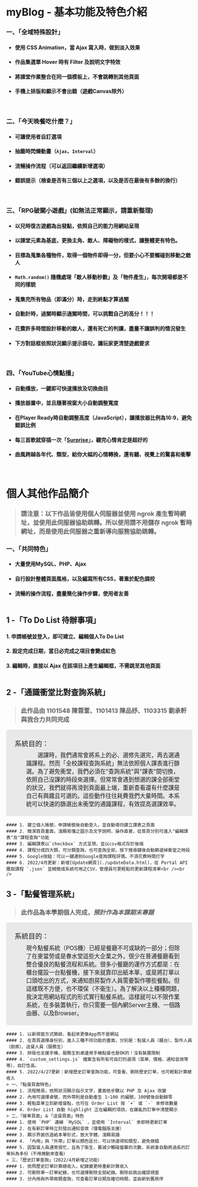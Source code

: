 # myBlog - 基本功能及特色介紹

### 一、「全域特殊設計」
- #### 使用 CSS Animation，當 Ajax 寫入時，做到淡入效果
- #### 作品集選單 Hover 時有 Filter 及說明文字特效
- #### 將課堂作業整合在同一個模板上，不會跳轉到其他頁面
- #### 手機上排版和顯示不會出錯（遊戲Canvas除外）

<br />  

### 二、「今天晚餐吃什麼？」
- #### 可讓使用者自訂選項
- ####  抽籤時閃爍動畫（`Ajax`、`Interval`）
- #### 流暢操作流程（可以返回繼續新增選項）
- #### 錯誤提示（檢查是否有三個以上之選項，以及是否在最後有多餘的換行）

<br />  

### 三、「RPG破關小遊戲」(如無法正常顯示，請重新整理)
- #### 以兒時復古遊戲為出發點，依照自己的能力用網站呈現
- #### 以課堂元素為基底，更換主角、敵人、障礙物的樣式，讓整體更有特色。
- #### 目標為蒐集各種物件，取得一個物件即得一分，但要小心不要觸碰到移動之敵人
- #### `Math.random()` 隨機處理「敵人移動秒數」及「物件產生」，每次開場都是不同的樣貌
- #### 蒐集完所有物品（即滿分）時，走到終點才算過關
- #### 自動計時，過關時顯示通關時間，可以挑戰自己的高分！！！
- #### 花費許多時間設計移動的敵人，還有死亡的判讀，盡量不讓誤判的情況發生
- #### 下方對話框依照狀況顯示提示語句，讓玩家更清楚遊戲要求

<br />  

### 四、「YouTube心情點播」
- #### 自動播放，一鍵即可快速播放及切換曲目
- #### 播放器置中，並且隨著視窗大小自動調整寬度
- #### 在Player Ready時自動調整高度（JavaScript），讓播放器比例為16:9，避免錯誤比例
- #### 每三首歌就穿插一次「[Surprise](https://zh.wikipedia.org/wiki/%E7%91%9E%E5%85%8B%E6%90%96)」，聽完心情肯定是超好的
- #### 曲風跨越各年代、類型，給你大幅的心情轉換，還有聽、視覺上的驚喜和衝擊

<br />  

# 個人其他作品簡介
> ### 請注意：以下作品皆使用個人伺服器並使用 ngrok 產生暫時網址，並使用此伺服器協助跳轉。所以使用請不用儲存 ngrok 暫時網址，而是使用此伺服器之重新導向服務協助跳轉。
### 一、「共同特色」
- #### 大量使用MySQL、PHP、Ajax
- #### 自行設計整體頁面風格，以及編寫所有CSS，著重於配色調校
- #### 流暢的操作流程，盡量簡化操作步驟，使用者友善<br /><br />
## 1 -「To Do List 待辦事項」
#### 1. 申請帳號並登入，即可建立、編輯個人To Do List
#### 2. 設定完成日期，當日必完成之項目會變成紅色
#### 3. 編輯時，直接以 Ajax 在該項目上產生編輯框，不需跳至其他頁面<br /><br />
## 2 -「通識衝堂比對查詢系統」
> ### 此作品由 1101548 陳蓉萱、1101413 陳品妤、1103315 劉承軒與我合力共同完成
<div style="background-color: #E9E9E9; font-size: 1.1em; padding: 1.5em; border-radius: 5px;"><span style="font-size: 1.2em;">系統目的：</span><div style="margin-top: 0.5em;padding-left:2em;"><span style="padding-left: 2em;">選課時，我們通常會將系上的必、選修先選完，再去選通識課程。然而「全校課程查詢系統」無法依照個人課表進行篩選。為了避免衝堂，我們必須在"查詢系統"與"課表"間切換，依照自己沒課的時段來選擇。但常常會遇到想選的課全部衝堂的狀況，我們就得再滑到頁面最上端，重新查看還有什麼課是自己有興趣且可選的。這些動作往往耗費我們大量時間。本系統可以快速的篩選出未衝堂的通識課程，有效提高選課效率。</span></div></div> 

    #### 1. 建立個人帳號，申請帳號後自動登入，並自動導向建立課表之頁面
    #### 2. 簡潔首頁畫面，淺顯易懂之圖示及文字說明，操作直覺，從首頁分別可進入"編輯課表"及"課程查詢"功能
    #### 3. 編輯課表以`checkbox` 方式呈現，並以csv格式存於後端
    #### 4. 課程分成四大類，可分類查詢，也可查詢全部，按下搜尋鍵後自動篩選掉衝堂之時段
    #### 5. Google按鈕：可以一鍵連到Google查詢課程評價。不須花費時間打字
    #### 6. 2022/4月更新：新增[Update網頁](./updateData.html)，從 Portal API 獲取課程 `.json` 並精簡成系統可用之CSV，管理員可更輕鬆的更新課程清單<br /><br />
## 3 -「點餐管理系統」
> ### 此作品為本學期個人完成，<i>預計作為本課期末專題</i>
<div style="background-color: #E9E9E9; font-size: 1.1em; padding: 1.5em; border-radius: 5px;"><span style="font-size: 1.2em;">系統目的：</span><div style="margin-top: 0.5em;padding-left:2em;">現今點餐系統（POS機）已經是餐廳不可或缺的一部分；但除了在麥當勞或是春水堂這些大企業之外，很少在普通餐廳看到整合優良的點餐流程和系統。很多小餐廳的運作方式都是：在櫃台擺設一台點餐機，接下來就靠印出紙本單，或是將訂單以口頭唸出的方式，來通知廚房製作人員需要製作哪些餐點。但這樣既不方便，也不環保（不衛生）。為了解決以上種種問題，我決定用網站程式的形式實行點餐系統。這樣就可以不限作業系統，在多裝置執行，你只需要一個內網Server主機、一個路由器、以及Browser。<span style="padding-left: 2em;"></span></div></div> 

    #### 1. 以新視窗方式開啟，看起來更像App而不是網站
    #### 2. 在首頁選擇身份別，進入三種不同功能的畫面，分別是：點餐人員（櫃台）、製作人員（廚房）、送餐人員（服務生）
    #### 3. 排版也支援手機，服務生到桌邊用手機點餐也是OK的！沒有裝置限制
    #### 4. `custom_settings.js` 檔案含有所有可自訂的選項（菜單、價格、通知音效等等），自訂性高。
    #### 5. 2022/4/27更新：新增歷史訂單查詢功能，可查看、刪除歷史訂單，也可輕鬆計算總收入
    > 一、「點餐頁面特色」
    #### 1. 流程簡易，依照狀況顯示指示文字，畫面依步驟以 PHP 及 Ajax 改變
    #### 2. 內用可選擇桌號，而外帶則是自動產生 1~100 的編號，100號後自動歸零
    #### 3. 輕點菜單立刻新增餐點，也可在 Order List 按 `+` 或 `-` 來修改數量
    #### 4. Order List 自動 highlight 正在編輯的項目，在雜亂的訂單中清楚顯示
    > 二、「接單頁面」＆「送餐頁面」特色
    #### 1. 使用 `PHP` 連線 `MySQL` ，並使用 `Interval` 來即時更新訂單
    #### 2. 在有新訂單時立刻發出通知音效（僅電腦版支援）
    #### 3. 顯示界面仿造紙本單形式，放大字體，淺顯易讀
    #### 4. 「內用」與「外帶」訂單以顏色區分，可以快速得知類型，避免做錯
    #### 5. 因製餐人員通常很忙，且為了衛生，要減少觸碰螢幕的次數，系統會自動將過長的訂單拆為多份（不用捲動來查看）
    > 三、「歷史訂單查詢」（2022/4月新增之功能）
    #### 1. 依照歷史訂單計算總收入，紀錄變更時重新計算收入
    #### 2. 可刪除單一訂單紀錄，也可選擇刪除全部紀錄。刪除前跳出確認視窗
    #### 3. 分內用與外帶兩類查詢，可查看訂單日期及確切時間，並由新到舊排序